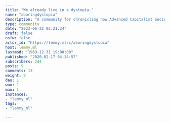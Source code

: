 ```yaml
---
title: "We already live in a dystopia." 
name: "aboringdystopia"
description: "A community for chronicling how Advanced Capitalist Society is not only dystopic, but also incredibly boring."
type: community
date: "2023-06-22 02:21:24"
draft: false
nsfw: false
actor_id: "https://lemmy.ml/c/aboringdystopia"
host: lemmy.ml
lastmod: "1969-12-31 19:00:00"
published: "2020-02-17 04:34:57"
subscribers: 244
posts: 9
comments: 13
weight: 9
dau: 1
wau: 1
mau: 1
instances:
- "lemmy_ml"
tags: 
- "lemmy_ml"

---
```

